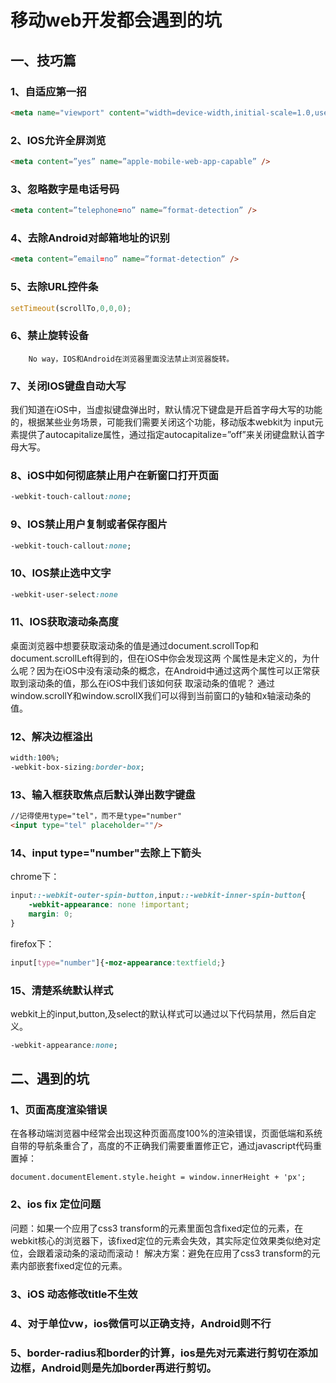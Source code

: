# 移动web开发都会遇到的坑

## 一、技巧篇

### 1、自适应第一招
```html
<meta name="viewport" content="width=device-width,initial-scale=1.0,user-scalable=no" />
```	

### 2、IOS允许全屏浏览
```html
<meta content=”yes” name=”apple-mobile-web-app-capable” /> 
```

### 3、忽略数字是电话号码
```html
<meta content=”telephone=no” name=”format-detection” /> 
```

### 4、去除Android对邮箱地址的识别
```html
<meta content=”email=no” name=”format-detection” /> 
```

### 5、去除URL控件条
```javascript
setTimeout(scrollTo,0,0,0); 
```

### 6、禁止旋转设备
```
	No way，IOS和Android在浏览器里面没法禁止浏览器旋转。
```

### 7、关闭IOS键盘自动大写

我们知道在iOS中，当虚拟键盘弹出时，默认情况下键盘是开启首字母大写的功能的，根据某些业务场景，可能我们需要关闭这个功能，移动版本webkit为 input元素提供了autocapitalize属性，通过指定autocapitalize=”off”来关闭键盘默认首字母大写。

### 8、iOS中如何彻底禁止用户在新窗口打开页面
```css
-webkit-touch-callout:none;
```

### 9、IOS禁止用户复制或者保存图片
```css
-webkit-touch-callout:none;
```

### 10、IOS禁止选中文字
```css
-webkit-user-select:none
```

### 11、IOS获取滚动条高度

桌面浏览器中想要获取滚动条的值是通过document.scrollTop和document.scrollLeft得到的，但在iOS中你会发现这两 个属性是未定义的，为什么呢？因为在iOS中没有滚动条的概念，在Android中通过这两个属性可以正常获取到滚动条的值，那么在iOS中我们该如何获 取滚动条的值呢？
通过window.scrollY和window.scrollX我们可以得到当前窗口的y轴和x轴滚动条的值。

### 12、解决边框溢出
```css
width:100%;
-webkit-box-sizing:border-box;
```

### 13、输入框获取焦点后默认弹出数字键盘

```html
//记得使用type="tel"，而不是type="number"
<input type="tel" placeholder=""/>
```
	
### 14、input type="number"去除上下箭头

chrome下：
```css
input::-webkit-outer-spin-button,input::-webkit-inner-spin-button{  
	-webkit-appearance: none !important;
	margin: 0;
}
```	
firefox下：
```css
input[type="number"]{-moz-appearance:textfield;}
```

### 15、清楚系统默认样式
webkit上的input,button,及select的默认样式可以通过以下代码禁用，然后自定义。
```css
-webkit-appearance:none;
```

## 二、遇到的坑
### 1、页面高度渲染错误	
在各移动端浏览器中经常会出现这种页面高度100%的渲染错误，页面低端和系统自带的导航条重合了，高度的不正确我们需要重置修正它，通过javascript代码重置掉：

```javascipt
document.documentElement.style.height = window.innerHeight + 'px';
```

### 2、ios fix 定位问题
问题：如果一个应用了css3 transform的元素里面包含fixed定位的元素，在webkit核心的浏览器下，该fixed定位的元素会失效，其实际定位效果类似绝对定位，会跟着滚动条的滚动而滚动！
解决方案：避免在应用了css3 transform的元素内部嵌套fixed定位的元素。

### 3、iOS 动态修改title不生效

### 4、对于单位vw，ios微信可以正确支持，Android则不行

### 5、border-radius和border的计算，ios是先对元素进行剪切在添加边框，Android则是先加border再进行剪切。
